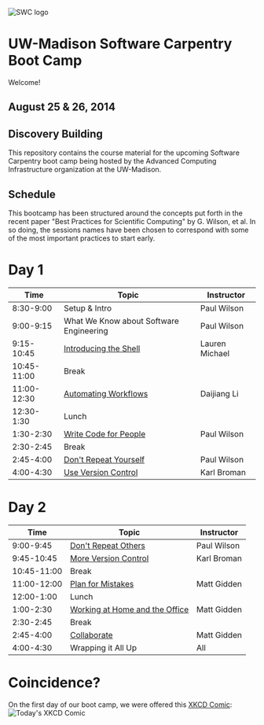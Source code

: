 ![SWC logo](http://software-carpentry.org/img/software-carpentry-banner.png)

UW-Madison Software Carpentry Boot Camp
=======================================
Welcome!

August 25 & 26, 2014
--------------------

Discovery Building
------------------

This repository contains the course material for the upcoming Software
Carpentry boot camp being hosted by the Advanced Computing
Infrastructure organization at the UW-Madison.

Schedule
-----------

This bootcamp has been structured around the concepts put forth in the
recent paper "Best Practices for Scientific Computing" by G. Wilson,
et al. In so doing, the sessions names have been chosen to correspond
with some of the most important practices to start early.

Day 1
=======

| Time         | Topic                                   | Instructor   |
| ------------ | --------------------------------------- |--------------|
| 8:30-9:00    | Setup & Intro                           | Paul Wilson  |
| 9:00-9:15    | What We Know about Software Engineering | Paul Wilson  |
| 9:15-10:45   | [Introducing the Shell](shell/Readme.md)| Lauren Michael  |
| 10:45-11:00  | Break                                   |              |
| 11:00-12:30  | [Automating Workflows](shell/automation/Readme.md)     | Daijiang Li  |
| 12:30-1:30   | Lunch                                   |              |
| 1:30-2:30    | [Write Code for People](python/writing_code_for_people/Readme.md)| Paul Wilson |
| 2:30-2:45    | Break                                   |              |
| 2:45-4:00    | [Don't Repeat Yourself](python/dont_repeat_yourself/Readme.md)| Paul Wilson |
| 4:00-4:30    | [Use Version Control](version-control/git/local/Readme.md)| Karl Broman |

Day 2
======

| Time         | Topic                                   | Instructor  |
| ------------ | --------------------------------------- |-------------|
| 9:00-9:45    | [Don't Repeat Others](python/dont_repeat_yourself/Readme.md) | Paul Wilson |
| 9:45-10:45   | [More Version Control](version-control/git/local/Readme.md) | Karl Broman |
| 10:45-11:00  | Break                                   |             |
| 11:00-12:00  | [Plan for Mistakes](python/testing/Readme.md) | Matt Gidden |
| 12:00-1:00   | Lunch                                   |             |
| 1:00-2:30    | [Working at Home and the Office](version-control/git/remote/Readme.md) | Matt Gidden |
| 2:30-2:45    | Break                                   |      |
| 2:45-4:00    | [Collaborate](version-control/git/remote/Readme.md) | Matt Gidden |
| 4:00-4:30    | Wrapping it All Up                            | All |

Coincidence?
============

On the first day of our boot camp, we were offered this [XKCD Comic](http://xkcd.com/1205/):
![Today's XKCD Comic](http://imgs.xkcd.com/comics/is_it_worth_the_time.png)

